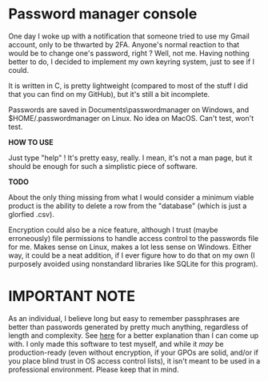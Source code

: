 # Password manager console

One day I woke up with a notification that someone tried to use my Gmail account, only to be thwarted by 2FA. Anyone's normal reaction to that would be to change one's password, right ? Well, not me. Having nothing better to do, I decided to implement my own keyring system, just to see if I could.

It is written in C, is pretty lightweight (compared to most of the stuff I did that you can find on my GitHub), but it's still a bit incomplete.

Passwords are saved in Documents\passwordmanager on Windows, and $HOME/.passwordmanager on Linux. No idea on MacOS. Can't test, won't test.

**HOW TO USE**

Just type "help" ! It's pretty easy, really. I mean, it's not a man page, but it should be enough for such a simplistic piece of software.

**TODO**

About the only thing missing from what I would consider a minimum viable product is the ability to delete a row from the "database" (which is just a glorfied .csv).

Encryption could also be a nice feature, although I trust (maybe erroneously) file permissions to handle access control to the passwords file for me. Makes sense on Linux, makes a lot less sense on Windows. Either way, it could be a neat addition, if I ever figure how to do that on my own (I purposely avoided using nonstandard libraries like SQLite for this program).

# IMPORTANT NOTE

As an individual, I believe long but easy to remember passphrases are better than passwords generated by pretty much anything, regardless of length and complexity. See [here](https://www.explainxkcd.com/wiki/index.php/936:_Password_Strength) for a better explanation than I can come up with. I only made this software to test myself, and while it *may* be production-ready (even without encryption, if your GPOs are solid, and/or if you place blind trust in OS access control lists), it isn't meant to be used in a professional environment. Please keep that in mind.